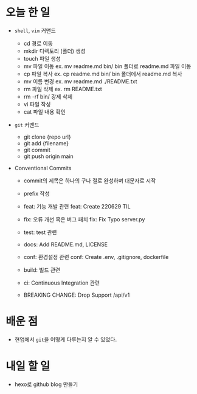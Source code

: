 # 오늘 한 일
- `shell`, `vim` 커맨드
  - cd 경로 이동
  - mkdir 디렉토리 (폴더) 생성
  - touch 파일 생성
  - mv 파일 이동 ex. mv readme.md bin/ bin 폴더로 readme.md 파일 이동
  - cp 파일 복사 ex. cp readme.md bin/ bin 폴더에서 readme.md 복사
  - mv 이름 변경 ex. mv readme.md ./README.txt
  - rm 파일 삭제 ex. rm README.txt
  - rm -rf bin/ 강제 삭제
  - vi 파일 작성
  - cat 파일 내용 확인

- `git` 커맨드
  - git clone {repo url}
  - git add {filename}
  - git commit
  - git push origin main

- Conventional Commits

  - commit의 제목은 하나의 구나 절로 완성하며 대문자로 시작
  
  - prefix 작성
  - feat: 기능 개발 관련 feat: Create 220629 TIL
  - fix: 오류 개선 혹은 버그 패치 fix: Fix Typo server.py
  - test: test 관련
  - docs: Add README.md, LICENSE
  - conf: 환경설정 관련 conf: Create .env, .gitignore, dockerfile
  - build: 빌드 관련
  - ci: Continuous Integration 관련
  - BREAKING CHANGE: Drop Support /api/v1

# 배운 점
- 현업에서 `git`을 어떻게 다루는지 알 수 있었다.

# 내일 할 일
- hexo로 github blog 만들기

